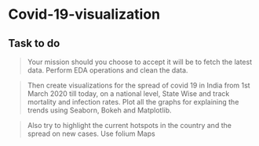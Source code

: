 # Covid-19-visualization

## Task to do
>Your mission should you choose to accept it will be to fetch the latest data. Perform EDA operations and clean the data.

> Then create visualizations for the spread of covid 19 in India from 1st March 2020 till today, on a national level, State Wise and track mortality and infection     rates. Plot all the graphs for explaining the trends using Seaborn, Bokeh and Matplotlib.

> Also try to highlight the current hotspots in the country and the spread on new cases. Use folium Maps
